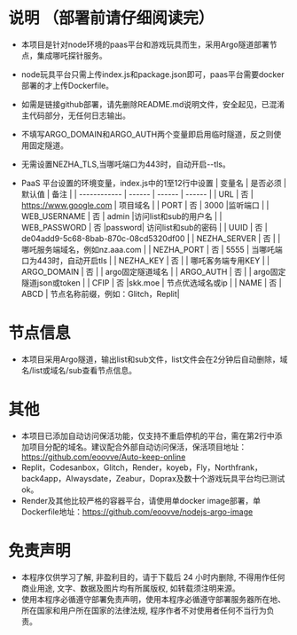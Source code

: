 # 说明 （部署前请仔细阅读完）
* 本项目是针对node环境的paas平台和游戏玩具而生，采用Argo隧道部署节点，集成哪吒探针服务。
* node玩具平台只需上传index.js和package.json即可，paas平台需要docker部署的才上传Dockerfile。
* 如需是链接github部署，请先删除README.md说明文件，安全起见，已混淆主代码部分，无任何日志输出。
* 不填写ARGO_DOMAIN和ARGO_AUTH两个变量即启用临时隧道，反之则使用固定隧道。
* 无需设置NEZHA_TLS,当哪吒端口为443时，自动开启--tls。

* PaaS 平台设置的环境变量，index.js中的1至12行中设置
  | 变量名        | 是否必须 | 默认值 | 备注 |
  | ------------ | ------ | ------ | ------ |
  | URL          | 否 | https://www.google.com     | 项目域名    |
  | PORT         | 否 |  3000  |监听端口                         |
  | WEB_USERNAME | 否 |  admin |访问list和sub的用户名             |
  | WEB_PASSWORD | 否 |password| 访问list和sub的密码              |
  | UUID         | 否 | de04add9-5c68-8bab-870c-08cd5320df00     |
  | NEZHA_SERVER | 否 |        | 哪吒服务端域名，例如nz.aaa.com    |
  | NEZHA_PORT   | 否 |  5555  | 当哪吒端口为443时，自动开启tls    |
  | NEZHA_KEY    | 否 |        | 哪吒客务端专用KEY                |
  | ARGO_DOMAIN  | 否 |        | argo固定隧道域名                 |
  | ARGO_AUTH    | 否 |        | argo固定隧道json或token          |
  | CFIP         | 否 |skk.moe | 节点优选域名或ip                 |
  | NAME         | 否 |  ABCD  | 节点名称前缀，例如：Glitch，Replit| 

# 节点信息
* 本项目采用Argo隧道，输出list和sub文件，list文件会在2分钟后自动删除，域名/list或域名/sub查看节点信息。

# 其他
* 本项目已添加自动访问保活功能，仅支持不重启停机的平台，需在第2行中添加项目分配的域名。建议配合外部自动访问保活，保活项目地址：https://github.com/eoovve/Auto-keep-online
* Replit，Codesanbox，Glitch，Render，koyeb，Fly，Northfrank，back4app，Alwaysdate，Zeabur，Doprax及数十个游戏玩具平台均已测试ok。
* Render及其他比较严格的容器平台，请使用单docker image部署，单Dockerfile地址：https://github.com/eoovve/nodejs-argo-image
  
# 免责声明
* 本程序仅供学习了解, 非盈利目的，请于下载后 24 小时内删除, 不得用作任何商业用途, 文字、数据及图片均有所属版权, 如转载须注明来源。
* 使用本程序必循遵守部署免责声明，使用本程序必循遵守部署服务器所在地、所在国家和用户所在国家的法律法规, 程序作者不对使用者任何不当行为负责。
